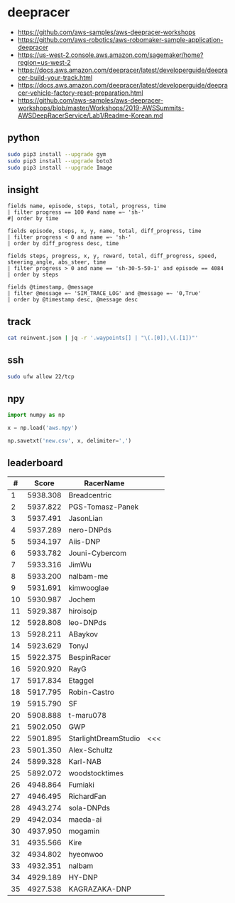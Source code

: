 # deepracer

* <https://github.com/aws-samples/aws-deepracer-workshops>
* <https://github.com/aws-robotics/aws-robomaker-sample-application-deepracer>
* <https://us-west-2.console.aws.amazon.com/sagemaker/home?region=us-west-2>
* <https://docs.aws.amazon.com/deepracer/latest/developerguide/deepracer-build-your-track.html>
* <https://docs.aws.amazon.com/deepracer/latest/developerguide/deepracer-vehicle-factory-reset-preparation.html>
* <https://github.com/aws-samples/aws-deepracer-workshops/blob/master/Workshops/2019-AWSSummits-AWSDeepRacerService/Lab1/Readme-Korean.md>

## python

```bash
sudo pip3 install --upgrade gym
sudo pip3 install --upgrade boto3
sudo pip3 install --upgrade Image
```

## insight

```
fields name, episode, steps, total, progress, time
| filter progress == 100 #and name =~ 'sh-'
#| order by time

fields episode, steps, x, y, name, total, diff_progress, time
| filter progress < 0 and name =~ 'sh-'
| order by diff_progress desc, time

fields steps, progress, x, y, reward, total, diff_progress, speed, steering_angle, abs_steer, time
| filter progress > 0 and name == 'sh-30-5-50-1' and episode == 4084
| order by steps

fields @timestamp, @message
| filter @message =~ 'SIM_TRACE_LOG' and @message =~ '0,True'
| order by @timestamp desc, @message desc
```

## track

```bash
cat reinvent.json | jq -r '.waypoints[] | "\(.[0]),\(.[1])"'
```

## ssh

```bash
sudo ufw allow 22/tcp
```

## npy

```python
import numpy as np

x = np.load('aws.npy')

np.savetxt('new.csv', x, delimiter=',')
```

## leaderboard

<!-- leaderboard -->
| # | Score | RacerName |   |
| - | ----- | --------- | - |
| 1 | 5938.308 | Breadcentric | |
| 2 | 5937.822 | PGS-Tomasz-Panek | |
| 3 | 5937.491 | JasonLian | |
| 4 | 5937.289 | nero-DNPds | |
| 5 | 5934.197 | Aiis-DNP | |
| 6 | 5933.782 | Jouni-Cybercom | |
| 7 | 5933.316 | JimWu | |
| 8 | 5933.200 | nalbam-me | |
| 9 | 5931.691 | kimwooglae | |
| 10 | 5930.987 | Jochem | |
| 11 | 5929.387 | hiroisojp | |
| 12 | 5928.808 | leo-DNPds | |
| 13 | 5928.211 | ABaykov | |
| 14 | 5923.629 | TonyJ | |
| 15 | 5922.375 | BespinRacer | |
| 16 | 5920.920 | RayG | |
| 17 | 5917.834 | Etaggel | |
| 18 | 5917.795 | Robin-Castro | |
| 19 | 5915.790 | SF | |
| 20 | 5908.888 | t-maru078 | |
| 21 | 5902.050 | GWP | |
| 22 | 5901.895 | StarlightDreamStudio | <<< |
| 23 | 5901.350 | Alex-Schultz | |
| 24 | 5899.328 | Karl-NAB | |
| 25 | 5892.072 | woodstocktimes | |
| 26 | 4948.864 | Fumiaki | |
| 27 | 4946.495 | RichardFan | |
| 28 | 4943.274 | sola-DNPds | |
| 29 | 4942.034 | maeda-ai | |
| 30 | 4937.950 | mogamin | |
| 31 | 4935.566 | Kire | |
| 32 | 4934.802 | hyeonwoo | |
| 33 | 4932.351 | nalbam | |
| 34 | 4929.189 | HY-DNP | |
| 35 | 4927.538 | KAGRAZAKA-DNP | |
